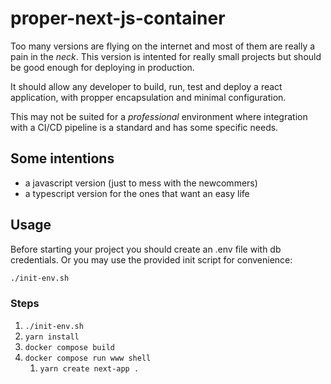 # proper-next-js-container

Too many versions are flying on the internet and most of them are really a pain
in the _neck_. This version is intented for really small projects but should be
good enough for deploying in production.

It should allow any developer to build, run, test and deploy a react application,
with propper encapsulation and minimal configuration.

This may not be suited for a _professional_ environment where integration with a
CI/CD pipeline is a standard and has some specific needs.


## Some intentions

- a javascript version (just to mess with the newcommers)
- a typescript version for the ones that want an easy life

## Usage

Before starting your project you should create an .env file with db credentials.
Or you may use the provided init script for convenience:

```bash
./init-env.sh
```

### Steps

1. `./init-env.sh`
1. `yarn install`
1. `docker compose build`
1. `docker compose run www shell`
   1. `yarn create next-app .`
 
